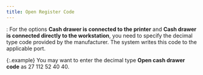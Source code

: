 ```yaml
---
title: Open Register Code
---
```

: For the options **Cash 
 drawer is connected to the printer** and **Cash 
 drawer is connected directly to the workstation**, you need to specify  the decimal type code provided by the manufacturer. The system writes  this code to the applicable port.


{:.example}
You may want to enter the decimal type **Open cash drawer code** as 27 112 52 40  40.
